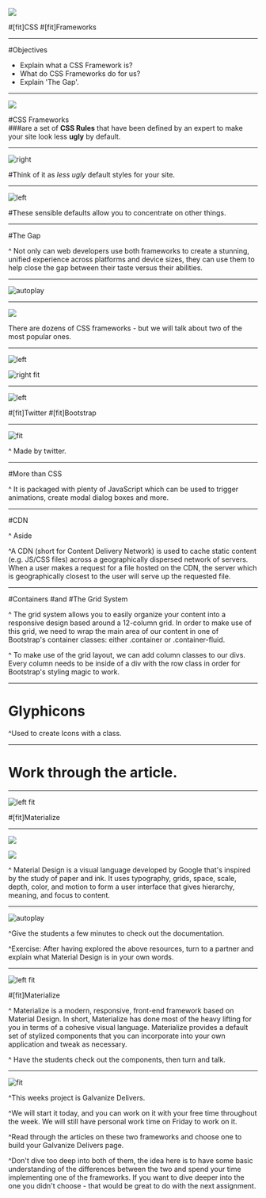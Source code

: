 ![](img/steelwork.jpg)

#[fit]CSS
#[fit]Frameworks

---
#Objectives
- Explain what a CSS Framework is?
- What do CSS Frameworks do for us?
- Explain 'The Gap'.

---

![](img/developer.jpg)

#CSS Frameworks  
###are a set of **CSS Rules** that have been defined by an expert to make your site look less **ugly** by default.

---

![right](img/artistic.jpg)

#Think of it as *less ugly* default styles for your site.

---

![left](img/working.jpg)

#These sensible defaults allow you to concentrate on other things.

---

#The Gap

^ Not only can web developers use both frameworks to create a stunning, unified experience across platforms and device sizes, they can use them to help close the gap between their taste versus their abilities.

---

![autoplay](https://www.youtube.com/watch?v=3ResTHKVxf4)

---

![](img/ducks.jpg)

There are dozens of CSS frameworks - but we will talk about two of the most popular ones.

---

![left](img/Boostrap_logo.png)


![right fit](img/materialize.png)

---

![left](img/Boostrap_logo.png)

#[fit]Twitter 
#[fit]Bootstrap

---

![fit](img/twitter.png)

^ Made by twitter.

---

#More than CSS

^ It is packaged with plenty of JavaScript which can be used to trigger animations, create modal dialog boxes and more.

---

#CDN

^ Aside

^A CDN (short for Content Delivery Network) is used to cache static content (e.g. JS/CSS files) across a geographically dispersed network of servers. When a user makes a request for a file hosted on the CDN, the server which is geographically closest to the user will serve up the requested file.

---

#Containers
#and
#The Grid System

^ The grid system allows you to easily organize your content into a responsive design based around a 12-column grid. In order to make use of this grid, we need to wrap the main area of our content in one of Bootstrap's container classes: either .container or .container-fluid.

^ To make use of the grid layout, we can add column classes to our divs. Every column needs to be inside of a div with the row class in order for Bootstrap's styling magic to work.

---

# Glyphicons

^Used to create Icons with a class.

---

# Work through the article.

---

![left fit](img/materialize.png)

#[fit]Materialize

---

![](img/google.jpg)

![](img/material.png)

^ Material Design is a visual language developed by Google that's inspired by the study of paper and ink. It uses typography, grids, space, scale, depth, color, and motion to form a user interface that gives hierarchy, meaning, and focus to content.

---

![autoplay](https://www.youtube.com/watch?v=Q8TXgCzxEnw)

^Give the students a few minutes to check out the documentation.

^Exercise: After having explored the above resources, turn to a partner and explain what Material Design is in your own words.

---

![left fit](img/materialize.png)

#[fit]Materialize

^ Materialize is a modern, responsive, front-end framework based on Material Design. In short, Materialize has done most of the heavy lifting for you in terms of a cohesive visual language. Materialize provides a default set of stylized components that you can incorporate into your own application and tweak as necessary.

^ Have the students check out the components, then turn and talk.

---

![fit](img/galvanize_delivers.png)

^This weeks project is Galvanize Delivers.

^We will start it today, and you can work on it with your free time throughout the week.  We will still have personal work time on Friday to work on it.

^Read through the articles on these two frameworks and choose one to build your Galvanize Delivers page.  

^Don't dive too deep into both of them, the idea here is to have some basic understanding of the differences between the two and spend your time implementing one of the frameworks.  If you want to dive deeper into the one you didn't choose - that would be great to do with the next assignment.